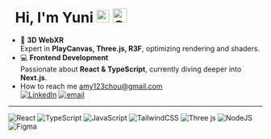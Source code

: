 # &nbsp; Hi, I'm Yuni <img src="https://raw.githubusercontent.com/Tarikul-Islam-Anik/Animated-Fluent-Emojis/master/Emojis/Hand%20gestures/Waving%20Hand.png" alt="Waving Hand" width="25" height="25" />  <img src="https://raw.githubusercontent.com/Tarikul-Islam-Anik/Animated-Fluent-Emojis/master/Emojis/Animals/Cat%20Face.png" alt="Cat Face" width="28" height="28" />

- 🧸 **3D WebXR**\
Expert in **PlayCanvas, Three.js, R3F**, optimizing rendering and shaders.
- 💻 **Frontend Development**\
Passionate about **React & TypeScript**, currently diving deeper into **Next.js**.
- How to reach me&nbsp;amy123chou@gmail.com \
[![LinkedIn](https://img.shields.io/badge/LinkedIn-%230077B5.svg?logo=linkedin&logoColor=white)](https://linkedin.com/in/https://tw.linkedin.com/in/%E5%91%A8%E8%8A%B8%E5%8D%89-yun-huei-826b971a3) [![email](https://img.shields.io/badge/Email-D14836?logo=gmail&logoColor=white)](mailto:amy123chou@gmail.com) 

---


![React](https://img.shields.io/badge/react-%2320232a.svg?style=for-the-badge&logo=react&logoColor=%2361DAFB) ![TypeScript](https://img.shields.io/badge/typescript-%23007ACC.svg?style=for-the-badge&logo=typescript&logoColor=white) ![JavaScript](https://img.shields.io/badge/javascript-%23323330.svg?style=for-the-badge&logo=javascript&logoColor=%23F7DF1E)
 ![TailwindCSS](https://img.shields.io/badge/tailwindcss-%2338B2AC.svg?style=for-the-badge&logo=tailwind-css&logoColor=white) ![Three js](https://img.shields.io/badge/threejs-black?style=for-the-badge&logo=three.js&logoColor=white) ![NodeJS](https://img.shields.io/badge/node.js-6DA55F?style=for-the-badge&logo=node.js&logoColor=white) ![Figma](https://img.shields.io/badge/figma-%23F24E1E.svg?style=for-the-badge&logo=figma&logoColor=white) 
